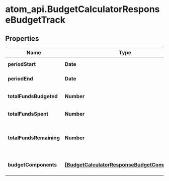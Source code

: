 # atom_api.BudgetCalculatorResponseBudgetTrack

## Properties
Name | Type | Description | Notes
------------ | ------------- | ------------- | -------------
**periodStart** | **Date** | Start date of the budget period | [optional] 
**periodEnd** | **Date** | End date of the budget period | [optional] 
**totalFundsBudgeted** | **Number** | Total amount of funds originally budgeted | [optional] 
**totalFundsSpent** | **Number** | Total amount of funds spent | [optional] 
**totalFundsRemaining** | **Number** | Total amount of funds remaining; delta of total_funds_budgeted - total_funds_spent | [optional] 
**budgetComponents** | [**[BudgetCalculatorResponseBudgetComponents]**](BudgetCalculatorResponseBudgetComponents.md) | Details about each item defined in the budget | [optional] 


